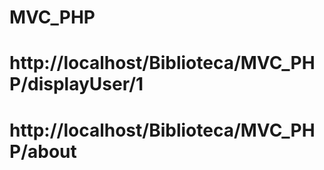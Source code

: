 # MVC_PHP
# http://localhost/Biblioteca/MVC_PHP/displayUser/1

# http://localhost/Biblioteca/MVC_PHP/about